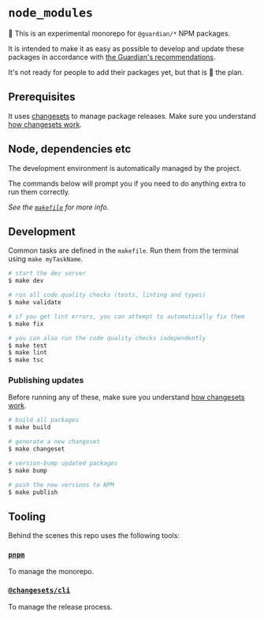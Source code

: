 # `node_modules`

🧪 This is an experimental monorepo for `@guardian/*` NPM packages.

It is intended to make it as easy as possible to develop and update these packages in accordance with [the Guardian's recommendations](https://github.com/guardian/recommendations/blob/main/npm-packages.md).

It's not ready for people to add their packages yet, but that is 💯 the plan.

## Prerequisites

It uses [changesets](https://github.com/atlassian/changesets) to manage package releases. Make sure you understand [how changesets work](https://github.com/atlassian/changesets/blob/main/docs/detailed-explanation.md).

## Node, dependencies etc

The development environment is automatically managed by the project.

The commands below will prompt you if you need to do anything extra to run them correctly.

_See the [`makefile`](./makefile) for more info._

## Development

Common tasks are defined in the `makefile`. Run them from the terminal using `make myTaskName`.

```bash
# start the dev server
$ make dev

# run all code quality checks (tests, linting and types)
$ make validate

# if you get lint errors, you can attempt to automatically fix them
$ make fix

# you can also run the code quality checks independently
$ make test
$ make lint
$ make tsc
```

### Publishing updates

Before running any of these, make sure you understand [how changesets work](https://github.com/atlassian/changesets/blob/main/docs/detailed-explanation.md).

```bash
# build all packages
$ make build

# generate a new changeset
$ make changeset

# version-bump updated packages
$ make bump

# push the new versions to NPM
$ make publish
```

## Tooling

Behind the scenes this repo uses the following tools:

### [`pnpm`](https://pnpm.io/)
To manage the monorepo.

### [`@changesets/cli`](https://github.com/atlassian/changesets)
To manage the release process.
